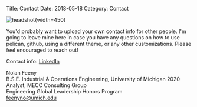 Title: Contact
Date: 2018-05-18
Category: Contact

![headshot]({filename}../images/Feeny_Nolan.JPG){width=450}

You'd probably want to upload your own contact info for other people. I'm going to leave mine here in case you have any questions on how to use pelican, github, using a different theme, or any other customizations. Please feel encouraged to reach out!

Contact info:
[LinkedIn](https://www.linkedin.com/in/nolan-feeny-375893132/)

Nolan Feeny  
B.S.E. Industrial & Operations Engineering, University of Michigan 2020  
Analyst, MECC Consulting Group  
Engineering Global Leadership Honors Program  
feenyno@umich.edu